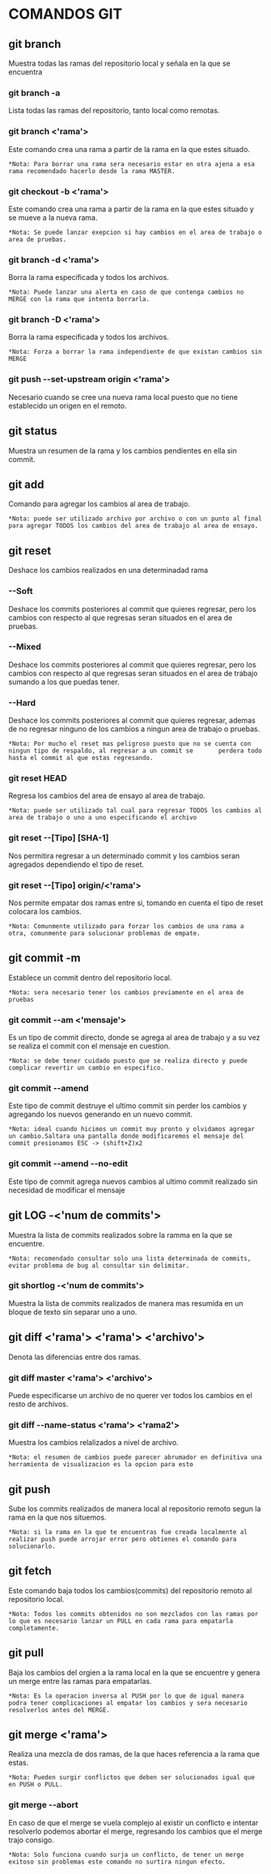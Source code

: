 # COMANDOS GIT

## git branch

Muestra todas las ramas del repositorio local y señala en la que se encuentra

### git branch -a

Lista todas las ramas del repositorio, tanto local como remotas.  

### git branch <'rama'>

Este comando crea una rama a partir de la rama en la que estes situado.  

`*Nota: Para borrar una rama sera necesario estar en otra ajena a esa rama recomendado hacerlo desde la rama MASTER.`  

### git checkout -b <'rama'>

Este comando crea una rama a partir de la rama en la que estes situado y se mueve a la nueva rama.  

`*Nota: Se puede lanzar exepcion si hay cambios en el area de trabajo o area de pruebas.`  

### git branch -d <'rama'>

Borra la rama especificada y todos los archivos.  

`*Nota: Puede lanzar una alerta en caso de que contenga cambios no MERGE con la rama que intenta borrarla.`  

### git branch -D <'rama'>

Borra la rama especificada y todos los archivos.  

`*Nota: Forza a borrar la rama independiente de que existan cambios sin MERGE`  

### git push --set-upstream origin <'rama'>

Necesario cuando se cree una nueva rama local puesto que no tiene establecido un origen en el remoto.

## git status

Muestra un resumen de la rama y los cambios pendientes en ella sin commit.  

## git add

Comando para agregar los cambios al area de trabajo.  

`*Nota: puede ser utilizado archivo por archivo o con un punto al final para agregar TODOS los cambios del area de trabajo al area de ensayo.`  

## git reset

Deshace los cambios realizados en una determinadad rama  

### --Soft

Deshace los commits posteriores al commit que quieres regresar, pero los cambios con respecto al que regresas seran situados en el area de pruebas.  

### --Mixed

Deshace los commits posteriores al commit que quieres regresar, pero los cambios con respecto al que regresas seran situados en el area de trabajo sumando a los que puedas tener.  

### --Hard

Deshace los commits posteriores al commit que quieres regresar, ademas de no regresar ninguno de los cambios a ningun area de trabajo o pruebas.  

`*Nota: Por mucho el reset mas peligroso puesto que no se cuenta con ningun tipo de respaldo, al regresar a un commit se       perdera todo hasta el commit al que estas regresando.`  
  
### git reset HEAD

Regresa los cambios del area de ensayo al area de trabajo.  

`*Nota: puede ser utilizado tal cual para regresar TODOS los cambios al area de trabajo o uno a uno especificando el archivo`  

### git reset --[Tipo] [SHA-1]

Nos permitira regresar a un determinado commit y los cambios seran agregados dependiendo el tipo de reset.  

### git reset --[Tipo] origin/<'rama'>  

Nos permite empatar dos ramas entre si, tomando en cuenta el tipo de reset colocara los cambios.  

`*Nota: Comunmente utilizado para forzar los cambios de una rama a otra, comunmente para solucionar problemas de empate.`  

## git commit -m

Establece un commit dentro del repositorio local.  

`*Nota: sera necesario tener los cambios previamente en el area de pruebas`  

### git commit --am <'mensaje'>

Es un tipo de commit directo, donde se agrega al area de trabajo y a su vez se realiza el commit con el mensaje en cuestion.  

`*Nota: se debe tener cuidado puesto que se realiza directo y puede complicar revertir un cambio en especifico.`  

### git commit --amend

Este tipo de commit destruye el ultimo commit sin perder los cambios y agregando los nuevos generando en un nuevo commit.  

`*Nota: ideal cuando hicimos un commit muy pronto y olvidamos agregar un cambio.Saltara una pantalla donde modificaremos el mensaje del commit presionamos ESC -> (shift+Z)x2`  

### git commit --amend --no-edit

Este tipo de commit agrega nuevos cambios al ultimo commit realizado sin necesidad de modificar el mensaje  

## git LOG -<'num de commits'>

Muestra la lista de commits realizados sobre la ramma en la que se encuentre.  

`*Nota: recomendado consultar solo una lista determinada de commits, evitar problema de bug al consultar sin delimitar.`  

### git shortlog -<'num de commits'>

Muestra la lista de commits realizados de manera mas resumida en un bloque de texto sin separar uno a uno.  

## git diff <'rama'> <'rama'> <'archivo'>

Denota las diferencias entre dos ramas.

### git diff master <'rama'> <'archivo'>

Puede especificarse un archivo de no querer ver todos los cambios en el resto de archivos.  

### git diff --name-status <'rama'> <'rama2'>

Muestra los cambios relalizados a nivel de archivo.  

`*Nota: el resumen de cambios puede parecer abrumador en definitiva una herramienta de visualizacion es la opcion para esto`  

## git push

Sube los commits realizados de manera local al repositorio remoto segun la rama en la que nos situemos.  

`*Nota: si la rama en la que te encuentras fue creada localmente al realizar push puede arrojar error pero obtienes el comando para solucionarlo.`  

## git fetch

Este comando baja todos los cambios(commits) del repositorio remoto al repositorio local.  

`*Nota: Todos los commits obtenidos no son mezclados con las ramas por lo que es necesario lanzar un PULL en cada rama para empatarla completamente.`

## git pull

Baja los cambios del orgien a la rama local en la que se encuentre y genera un merge entre las ramas para empatarlas.  

`*Nota: Es la operacion inversa al PUSH por lo que de igual manera podra tener complicaciones al empatar los cambios y sera necesario resolverlos antes del MERGE.`  

## git merge <'rama'>

Realiza una mezcla de dos ramas, de la que haces referencia a la rama que estas.  

`*Nota: Pueden surgir conflictos que deben ser solucionados igual que en PUSH o PULL.`  

### git merge --abort

En caso de que el merge se vuela complejo al existir un conflicto e intentar resolverlo podemos abortar el merge, regresando los cambios que el merge trajo consigo.  

`*Nota: Solo funciona cuando surja un conflicto, de tener un merge exitoso sin problemas este comando no surtira ningun efecto.`
